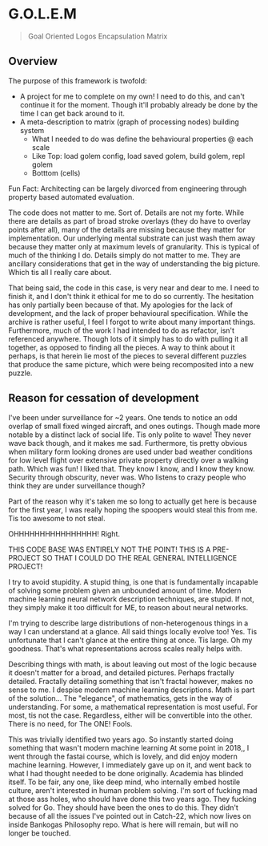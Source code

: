 # G.O.L.E.M

> Goal Oriented Logos Encapsulation Matrix

## Overview

The purpose of this framework is twofold:

- A project for me to complete on my own! I need to do this, and can't continue it for the moment. Though it'll probably already be done by the time I can get back around to it.
- A meta-description to matrix (graph of processing nodes) building system
  - What I needed to do was define the behavioural properties @ each scale
  - Like Top: load golem config, load saved golem, build golem, repl golem
  - Botttom (cells)

Fun Fact: Architecting can be largely divorced from engineering through property based automated evaluation.

The code does not matter to me.
Sort of.
Details are not my forte.
While there are details as part of broad stroke overlays (they do have to overlay points after all), many of the details are missing because they matter for implementation.
Our underlying mental substrate can just wash them away because they matter only at maximum levels of granularity.
This is typical of much of the thinking I do.
Details simply do not matter to me.
They are ancillary considerations that get in the way of understanding the big picture.
Which tis all I really care about.

That being said, the code in this case, is very near and dear to me.
I need to finish it, and I don't think it ethical for me to do so currently.
The hesitation has only partially been because of that.
My apologies for the lack of development, and the lack of proper behavioural specification.
While the archive is rather useful, I feel I forgot to write about many important things.
Furthermore, much of the work I had intended to do as refactor, isn't referenced anywhere.
Though lots of it simply has to do with pulling it all together, as opposed to finding all the pieces.
A way to think about it perhaps, is that herein lie most of the pieces to several different puzzles that produce the same picture, which were being recomposited into a new puzzle.

## Reason for cessation of development

I've been under surveillance for ~2 years.
One tends to notice an odd overlap of small fixed winged aircraft, and ones outings.
Though made more notable by a distinct lack of social life.
Tis only polite to wave!
They never wave back though, and it makes me sad.
Furthermore, tis pretty obvious when military form looking drones are used under bad weather conditions for low level flight over extensive private property directly over a walking path.
Which was fun!
I liked that.
They know I know, and I know they know.
Security through obscurity, never was.
Who listens to crazy people who think they are under surveillance though?

Part of the reason why it's taken me so long to actually get here is because for the first year, I was really hoping the spoopers would steal this from me.
Tis too awesome to not steal.

OHHHHHHHHHHHHHHHH! Right.

THIS CODE BASE WAS ENTIRELY NOT THE POINT!
THIS IS A PRE-PROJECT SO THAT I COULD DO THE REAL GENERAL INTELLIGENCE PROJECT!

I try to avoid stupidity.
A stupid thing, is one that is fundamentally incapable of solving some problem given an unbounded amount of time.
Modern machine learning neural network description techniques, are stupid.
If not, they simply make it too difficult for ME, to reason about neural networks.

I'm trying to describe large distributions of non-heterogenous things in a way I can understand at a glance.
All said things locally evolve too!
Yes.
Tis unfortunate that I can't glance at the entire thing at once.
Tis large.
Oh my goodness.
That's what representations across scales really helps with.

Describing things with math, is about leaving out most of the logic because it doesn't matter for a broad, and detailed pictures.
Perhaps fractally detailed.
Fractally detailing something that isn't fractal however, makes no sense to me.
I despise modern machine learning descriptions.
Math is part of the solution...
The "elegance", of mathematics, gets in the way of understanding.
For some, a mathematical representation is most useful.
For most, tis not the case.
Regardless, either will be convertible into the other.
There is no need, for The ONE!
Fools.

This was trivially identified two years ago.
So instantly started doing something that wasn't modern machine learning
At some point in 2018,, I went through the fastai course, which is lovely, and did enjoy modern machine learning.
However, I immediately gave up on it, and went back to what I had thought needed to be done originally.
Academia has blinded itself.
To be fair, any one, like deep mind, who internally embed hostile culture, aren't interested in human problem solving.
I'm sort of fucking mad at those ass holes, who should have done this two years ago.
They fucking solved for Go.
They should have been the ones to do this.
They didn't because of all the issues I've pointed out in Catch-22, which now lives on inside Bankogas Philosophy repo.
What is here will remain, but will no longer be touched.